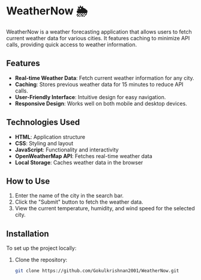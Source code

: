 # WeatherNow 🌦️

WeatherNow is a weather forecasting application that allows users to fetch current weather data for various cities. It features caching to minimize API calls, providing quick access to weather information.

## Features
- **Real-time Weather Data**: Fetch current weather information for any city.
- **Caching**: Stores previous weather data for 15 minutes to reduce API calls.
- **User-Friendly Interface**: Intuitive design for easy navigation.
- **Responsive Design**: Works well on both mobile and desktop devices.

## Technologies Used
- **HTML**: Application structure
- **CSS**: Styling and layout
- **JavaScript**: Functionality and interactivity
- **OpenWeatherMap API**: Fetches real-time weather data
- **Local Storage**: Caches weather data in the browser

## How to Use
1. Enter the name of the city in the search bar.
2. Click the "Submit" button to fetch the weather data.
3. View the current temperature, humidity, and wind speed for the selected city.

## Installation
To set up the project locally:
1. Clone the repository:
   ```bash
   git clone https://github.com/Gokulkrishnan2001/WeatherNow.git
